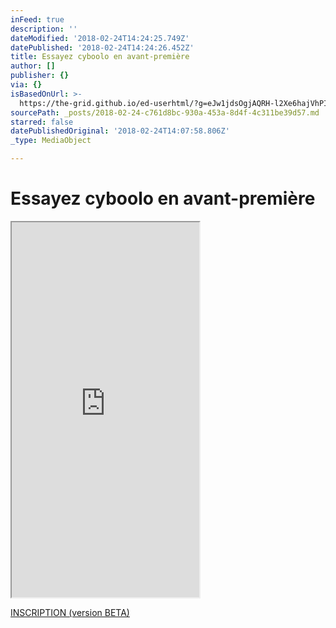 ```yaml
---
inFeed: true
description: ''
dateModified: '2018-02-24T14:24:25.749Z'
datePublished: '2018-02-24T14:24:26.452Z'
title: Essayez cyboolo en avant-première
author: []
publisher: {}
via: {}
isBasedOnUrl: >-
  https://the-grid.github.io/ed-userhtml/?g=eJw1jdsOgjAQRH-l2Xe6hajVhPIvS7fKVrmEbUj8ezHo22Qmc07Lspn4ItUAtCQtaa3GxEJgmAoduRIOcKZb7esr3RvyDTvn6r5nf2IwQ5LHUAJcnIOuxZ3YtRpXWYohfU_R6BoDIGqhItH-NDbOI2ZF5SdujXX412fa6LhX-2ZHmWzWL_gouw-sPDwh
sourcePath: _posts/2018-02-24-c761d8bc-930a-453a-8d4f-4c311be39d57.md
starred: false
datePublishedOriginal: '2018-02-24T14:07:58.806Z'
_type: MediaObject

---
```

# Essayez cyboolo en avant-première

<iframe src="https://the-grid.github.io/ed-userhtml/?g=eJw1jdsOgjAQRH-l2Xe6hajVhPIvS7fKVrmEbUj8ezHo22Qmc07Lspn4ItUAtCQtaa3GxEJgmAoduRIOcKZb7esr3RvyDTvn6r5nf2IwQ5LHUAJcnIOuxZ3YtRpXWYohfU_R6BoDIGqhItH-NDbOI2ZF5SdujXX412fa6LhX-2ZHmWzWL_gouw-sPDwh" height="600" style=""></iframe>

[INSCRIPTION (version BETA)][0]

[0]: https://go.crisp.chat/chat/embed/?website_id=903a424d-9434-4960-b384-dadb0ceaf312